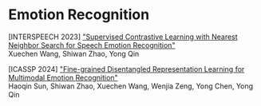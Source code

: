 # Emotion Recognition
[INTERSPEECH 2023] ["Supervised Contrastive Learning with Nearest Neighbor Search for Speech Emotion Recognition"](https://www.isca-speech.org/archive/interspeech_2023/wang23q_interspeech.html)     
Xuechen Wang, Shiwan Zhao, Yong Qin

[ICASSP 2024] ["Fine-grained Disentangled Representation Learning for Multimodal Emotion Recognition"](https://arxiv.org/abs/2312.13567)        
Haoqin Sun, Shiwan Zhao, Xuechen Wang, Wenjia Zeng, Yong Chen, Yong Qin

